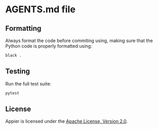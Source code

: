 # AGENTS.md file

## Formatting

Always format the code before commiting using, making sure that the Python code is properly formatted using:

```bash
black .
```

## Testing

Run the full test suite:

```bash
pytest
```

## License

Appier is licensed under the [Apache License, Version 2.0](http://www.apache.org/licenses/).
